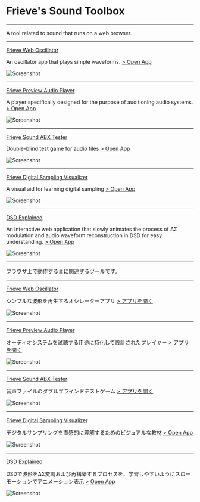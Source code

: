 # Frieve's Sound Toolbox

---

A tool related to sound that runs on a web browser.

---

[Frieve Web Oscillator](oscillator/README.md)

An oscillator app that plays simple waveforms. [> Open App](https://frieve-a.github.io/sound_toolbox/oscillator/oscillator.html)

![Screenshot](oscillator/oscillator.png)

---

[Frieve Preview Audio Player](preview_audio_player/README.md)

A player specifically designed for the purpose of auditioning audio systems. [> Open App](https://frieve-a.github.io/sound_toolbox/preview_audio_player/preview_audio_player.html?playlist=%255B%257B%2522uri%2522%253A%2522https%253A%252F%252Fstatic.wixstatic.com%252Fmp3%252F8bc26f_13be1ecdba8c42498c0fbd6f97f9aeaa.flac%2522%252C%2522start%2522%253A562%252C%2522length%2522%253A186382.25%252C%2522memo%2522%253A%2522Keep%2520Your%2520Beliefs%2520%252F%2520Frieve-A%2522%252C%2522id%2522%253A%2522track-2%2522%257D%252C%257B%2522uri%2522%253A%2522https%253A%252F%252Fstatic.wixstatic.com%252Fmp3%252F8bc26f_13be1ecdba8c42498c0fbd6f97f9aeaa.flac%2522%252C%2522start%2522%253A111872%252C%2522length%2522%253A186382.25%252C%2522memo%2522%253A%2522Keep%2520Your%2520Beliefs%2520%252F%2520Frieve-A%2522%252C%2522id%2522%253A%2522track-1%2522%257D%252C%257B%2522uri%2522%253A%2522https%253A%252F%252Fstatic.wixstatic.com%252Fmp3%252F8bc26f_3be04b013c564d2c9f3f51692774f316.flac%2522%252C%2522start%2522%253A441%252C%2522length%2522%253A188261.04200000002%252C%2522memo%2522%253A%2522%25E3%2581%259D%25E3%2581%2586%25E3%2581%2595%25EF%25BC%2581%25E5%2583%2595%25E3%2582%2589%25E3%2581%25AF%25E3%2583%259D%25E3%2582%25B9%25E3%2583%2588%25E3%2583%2592%25E3%2583%25A5%25E3%2583%25BC%25E3%2583%259E%25E3%2583%25B3%2520%252F%2520Frieve-A%2522%252C%2522id%2522%253A%2522track-3%2522%257D%252C%257B%2522uri%2522%253A%2522https%253A%252F%252Fstatic.wixstatic.com%252Fmp3%252F8bc26f_3be04b013c564d2c9f3f51692774f316.flac%2522%252C%2522start%2522%253A17806%252C%2522length%2522%253A188261.04200000002%252C%2522memo%2522%253A%2522%25E3%2581%259D%25E3%2581%2586%25E3%2581%2595%25EF%25BC%2581%25E5%2583%2595%25E3%2582%2589%25E3%2581%25AF%25E3%2583%259D%25E3%2582%25B9%25E3%2583%2588%25E3%2583%2592%25E3%2583%25A5%25E3%2583%25BC%25E3%2583%259E%25E3%2583%25B3%2520%252F%2520Frieve-A%2522%252C%2522id%2522%253A%2522track-0%2522%257D%255D)

![Screenshot](preview_audio_player/preview_audio_player.png)


---

[Frieve Sound ABX Tester](sound_abx_tester/README.md)

Double-blind test game for audio files [> Open App](https://l.facebook.com/l.php?u=https%3A%2F%2Ffrieve-a.github.io%2Fsound_toolbox%2Fsound_abx_tester%2Fsound_abx_tester.html%3Fdata%3DeyJuIjoiIiwidUgiOiJodHRwczovL2ZyaWV2ZS1hLmdpdGh1Yi5pby9zb3VuZF90b29sYm94L3NvdW5kX2FieF90ZXN0ZXIvOTZrMjRiaXQud2F2IiwidUwiOiJodHRwczovL2ZyaWV2ZS1hLmdpdGh1Yi5pby9zb3VuZF90b29sYm94L3NvdW5kX2FieF90ZXN0ZXIvNDQuMWsxNmJpdC53YXYiLCJ0VCI6IkFCUFJFRiIsImNDIjowLCJ0QyI6MCwidGMiOjEwLCJ0cyI6MH0-%26fbclid%3DIwZXh0bgNhZW0CMTAAAR0MFn9o3ukPWogtYUASR_bioTHneHi2zhzwp3rOdpkDpRTX9uBcpHdBAIw_aem_I0yZINeunlk-zBF4EbUquA&h=AT3LIilN7Vu8ZknI3pzJiI2bbNHtjLcps_hM8AoFD-emPOsiHlZz8vz8vzrM1ZPoUEDIECw7WlOj_f5z185VcKIURUBRjjzcm7PiKdZE7GtH1X1wKOBoZMUx1o733jjkfdUuKwWJqTpjHBdY-Ewz&__tn__=-UK*F)

![Screenshot](sound_abx_tester/sound_abx_tester.png)

---

[Frieve Digital Sampling Visualizer](digital_sampling_visualizer/README.md)

A visual aid for learning digital sampling [> Open App](https://frieve-a.github.io/sound_toolbox/digital_sampling_visualizer/digital_sampling_visualizer.html)

![Screenshot](digital_sampling_visualizer/digital_sampling_visualizer.png)

---

[DSD Explained](dsd_explained/README.md)

An interactive web application that slowly animates the process of ΔΣ modulation and audio waveform reconstruction in DSD for easy understanding. [> Open App](https://frieve-a.github.io/sound_toolbox/dsd_explained/dsd_explained.html)

![Screenshot](dsd_explained/assets/screen_shot.png)

---

ブラウザ上で動作する音に関連するツールです。

---

[Frieve Web Oscillator](oscillator/README.md) 

シンプルな波形を再生するオシレーターアプリ [> アプリを開く](https://frieve-a.github.io/sound_toolbox/oscillator/oscillator.html)

![Screenshot](oscillator/oscillator.png)

---

[Frieve Preview Audio Player](preview_audio_player/README.md)

オーディオシステムを試聴する用途に特化して設計されたプレイヤー [> アプリを開く](https://frieve-a.github.io/sound_toolbox/preview_audio_player/preview_audio_player.html?playlist=%255B%257B%2522uri%2522%253A%2522https%253A%252F%252Fstatic.wixstatic.com%252Fmp3%252F8bc26f_13be1ecdba8c42498c0fbd6f97f9aeaa.flac%2522%252C%2522start%2522%253A562%252C%2522length%2522%253A186382.25%252C%2522memo%2522%253A%2522Keep%2520Your%2520Beliefs%2520%252F%2520Frieve-A%2522%252C%2522id%2522%253A%2522track-2%2522%257D%252C%257B%2522uri%2522%253A%2522https%253A%252F%252Fstatic.wixstatic.com%252Fmp3%252F8bc26f_13be1ecdba8c42498c0fbd6f97f9aeaa.flac%2522%252C%2522start%2522%253A111872%252C%2522length%2522%253A186382.25%252C%2522memo%2522%253A%2522Keep%2520Your%2520Beliefs%2520%252F%2520Frieve-A%2522%252C%2522id%2522%253A%2522track-1%2522%257D%252C%257B%2522uri%2522%253A%2522https%253A%252F%252Fstatic.wixstatic.com%252Fmp3%252F8bc26f_3be04b013c564d2c9f3f51692774f316.flac%2522%252C%2522start%2522%253A441%252C%2522length%2522%253A188261.04200000002%252C%2522memo%2522%253A%2522%25E3%2581%259D%25E3%2581%2586%25E3%2581%2595%25EF%25BC%2581%25E5%2583%2595%25E3%2582%2589%25E3%2581%25AF%25E3%2583%259D%25E3%2582%25B9%25E3%2583%2588%25E3%2583%2592%25E3%2583%25A5%25E3%2583%25BC%25E3%2583%259E%25E3%2583%25B3%2520%252F%2520Frieve-A%2522%252C%2522id%2522%253A%2522track-3%2522%257D%252C%257B%2522uri%2522%253A%2522https%253A%252F%252Fstatic.wixstatic.com%252Fmp3%252F8bc26f_3be04b013c564d2c9f3f51692774f316.flac%2522%252C%2522start%2522%253A17806%252C%2522length%2522%253A188261.04200000002%252C%2522memo%2522%253A%2522%25E3%2581%259D%25E3%2581%2586%25E3%2581%2595%25EF%25BC%2581%25E5%2583%2595%25E3%2582%2589%25E3%2581%25AF%25E3%2583%259D%25E3%2582%25B9%25E3%2583%2588%25E3%2583%2592%25E3%2583%25A5%25E3%2583%25BC%25E3%2583%259E%25E3%2583%25B3%2520%252F%2520Frieve-A%2522%252C%2522id%2522%253A%2522track-0%2522%257D%255D)

![Screenshot](preview_audio_player/preview_audio_player.png)

---

[Frieve Sound ABX Tester](sound_abx_tester/README.md)

音声ファイルのダブルブラインドテストゲーム [> アプリを開く](https://l.facebook.com/l.php?u=https%3A%2F%2Ffrieve-a.github.io%2Fsound_toolbox%2Fsound_abx_tester%2Fsound_abx_tester_ja.html%3Fdata%3DeyJuIjoiIiwidUgiOiJodHRwczovL2ZyaWV2ZS1hLmdpdGh1Yi5pby9zb3VuZF90b29sYm94L3NvdW5kX2FieF90ZXN0ZXIvOTZrMjRiaXQud2F2IiwidUwiOiJodHRwczovL2ZyaWV2ZS1hLmdpdGh1Yi5pby9zb3VuZF90b29sYm94L3NvdW5kX2FieF90ZXN0ZXIvNDQuMWsxNmJpdC53YXYiLCJ0VCI6IkFCUFJFRiIsImNDIjowLCJ0QyI6MCwidGMiOjEwLCJ0cyI6MH0-%26fbclid%3DIwZXh0bgNhZW0CMTAAAR0MFn9o3ukPWogtYUASR_bioTHneHi2zhzwp3rOdpkDpRTX9uBcpHdBAIw_aem_I0yZINeunlk-zBF4EbUquA&h=AT3LIilN7Vu8ZknI3pzJiI2bbNHtjLcps_hM8AoFD-emPOsiHlZz8vz8vzrM1ZPoUEDIECw7WlOj_f5z185VcKIURUBRjjzcm7PiKdZE7GtH1X1wKOBoZMUx1o733jjkfdUuKwWJqTpjHBdY-Ewz&__tn__=-UK*F)

![Screenshot](sound_abx_tester/sound_abx_tester_ja.png)

---

[Frieve Digital Sampling Visualizer](digital_sampling_visualizer/README.md)

デジタルサンプリングを直感的に理解するためのビジュアルな教材 [> Open App](https://frieve-a.github.io/sound_toolbox/digital_sampling_visualizer/digital_sampling_visualizer_ja.html)

![Screenshot](digital_sampling_visualizer/digital_sampling_visualizer_ja.png)

---

[DSD Explained](dsd_explained/README.md)

DSDで波形をΔΣ変調および再構築するプロセスを、学習しやすいようにスローモーションでアニメーション表示 [> Open App](https://frieve-a.github.io/sound_toolbox/dsd_explained/dsd_explained.html)

![Screenshot](dsd_explained/assets/screen_shot.png)